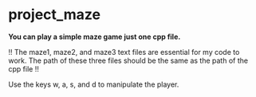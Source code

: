 # project_maze

**You can play a simple maze game just one cpp file.**

!!
The maze1, maze2, and maze3 text files are essential for my code to work. The path of these three files should be the same as the path of the cpp file
!!

Use the keys w, a, s, and d to manipulate the player.
